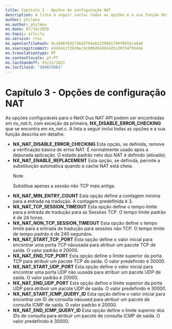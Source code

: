 ```yaml
---
title: Capítulo 3 - Opções de configuração NAT
description: A lista a seguir inclui todas as opções e a sua função descrita em detalhe
author: philmea
ms.author: philmea
ms.date: 07/14/2020
ms.topic: article
ms.service: rtos
ms.openlocfilehash: 9c10d6f0d2f36d2794ab1229081799f0032cada8
ms.sourcegitcommit: e3d42e1f2920ec9cb002634b542bc20754f9544e
ms.translationtype: MT
ms.contentlocale: pt-PT
ms.lasthandoff: 03/22/2021
ms.locfileid: "104825861"
---
```

# <a name="chapter-3---nat-configuration-options"></a>Capítulo 3 - Opções de configuração NAT

As opções configuráveis para o NetX Duo NAT API podem ser encontradas em *nx_nat.h,* com exceção da primeira, **NX_DISABLE_ERROR_CHECKING** que se encontra em *nx_nat.c*. A lista a seguir inclui todas as opções e a sua função descrita em detalhe:

- **NX_NAT_DISABLE_ERROR_CHECKING** Esta opção, se definida, remove a verificação básica de erros NAT. É normalmente usado após a depurada aplicação. O estado padrão netx duo NAT é definido (ativado).
- **NX_NAT_ENABLE_REPLACEMENT** Esta opção, se definida, permite a substituição automática quando a cache NAT está cheia.
  > [!NOTE]
  > Substitua apenas a sessão não TCP mais antiga.
- **NX_NAT_MIN_ENTRY_COUNT** Esta opção define a contagem mínima para a entrada na tradução. A contagem predefinida é 3.
- **NX_NAT_TCP_SESSION_TIMEOUT** Esta opção define o tempo limite para a entrada de tradução para as Sessões TCP. O tempo limite padrão é de 24 horas.
- **NX_NAT_NON_TCP_SESSION_TIMEOUT** Esta opção define o tempo limite para a entrada de tradução para sessões não TCP. O tempo limite de tempo padrão é de 240 segundos.
- **NX_NAT_START_TCP_PORT** Esta opção define o valor inicial para encontrar uma porta TCP nãousada para atribuir um pacote TCP de saída. O valor padrão é 20000.
- **NX_NAT_END_TCP_PORT** Esta opção define o limite superior da porta TCP para atribuir um pacote TCP de saída. O valor predefinido é 30000.
- **NX_NAT_START_UDP_PORT** Esta opção define o valor inicial para encontrar uma porta UDP não uusada para atribuir um pacote UDP de saída. O valor padrão é 20000.
- **NX_NAT_END_UDP_PORT** Esta opção define o limite superior da porta UDP para atribuir um pacote UDP de saída. O valor predefinido é 30000.
- **NX_NAT_START_ICMP_QUERY_ID** Esta opção define o valor inicial para encontrar um ID de consulta nãoused para atribuir um pacote de consulta ICMP de saída. O valor padrão é 20000.
- **NX_NAT_END_ICMP_QUERY_ID** Esta opção define o limite superior dos IDs de consulta para atribuir um pacote de consulta ICMP de saída. O valor predefinido é 30000.
